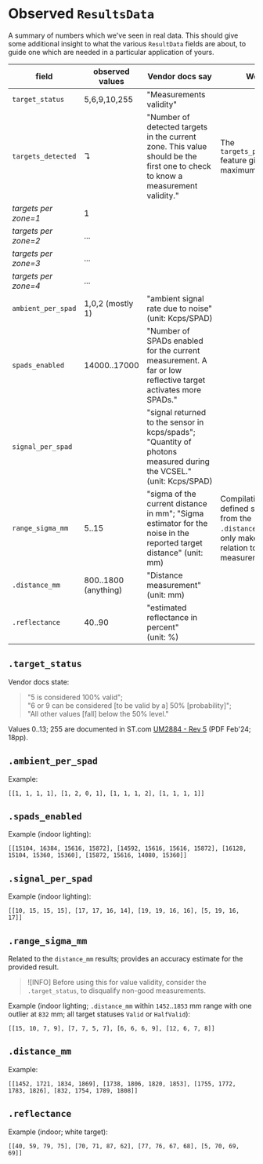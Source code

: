 # Observed `ResultsData`

A summary of numbers which we've seen in real data. This should give some additional insight to what the various `ResultData` fields are about, to guide one which are needed in a particular application of yours.

|field|observed values|Vendor docs say|We add|
|---|---|---|---|
|`target_status`|5,6,9,10,255|"Measurements validity"|
|`targets_detected`|↴|"Number of detected targets in the current zone. This value should be the first one to check to know a measurement validity."|The `targets_per_zone_{X}` feature gives the maximum.|
|*targets per zone=1*|1|
|*targets per zone=2*|...|
|*targets per zone=3*|...|
|*targets per zone=4*|...|
|`ambient_per_spad`|1,0,2 (mostly 1)|"ambient signal rate due to noise" (unit:&nbsp;Kcps/SPAD)|
|`spads_enabled`|14000..17000|"Number of SPADs enabled for the current measurement. A far or low reflective target activates more SPADs."|
|`signal_per_spad`||"signal returned to the sensor in kcps/spads"; "Quantity of photons measured during the VCSEL." (unit:&nbsp;Kcps/SPAD)|
|`range_sigma_mm`|5..15|"sigma of the current distance in mm"; "Sigma estimator for the noise in the reported target distance" (unit: mm)|Compilation warns if defined separately from the `.distance_mm` values; only makes sense in relation to distance measurements.|
|`.distance_mm`|800..1800 (anything)|"Distance measurement" (unit:&nbsp;mm)|
|`.reflectance`|40..90|"estimated reflectance in percent" (unit:&nbsp;%)|


## `.target_status`

Vendor docs state:

>"5 is considered 100% valid";<br />
>"6 or 9 can be considered [to be valid by a] 50% [probability]";<br />
>"All other values [fall] below the 50% level."

Values 0..13; 255 are documented in ST.com [UM2884 - Rev 5](https://www.st.com/resource/en/user_manual/um2884-a-guide-to-using-the-vl53l5cx-multizone-timeofflight-ranging-sensor-with-a-wide-field-of-view-ultra-lite-driver-uld-stmicroelectronics.pdf) (PDF Feb'24; 18pp).

## `.ambient_per_spad`

Example:

```
[[1, 1, 1, 1], [1, 2, 0, 1], [1, 1, 1, 2], [1, 1, 1, 1]]
```

## `.spads_enabled`

Example (indoor lighting):

```
[[15104, 16384, 15616, 15872], [14592, 15616, 15616, 15872], [16128, 15104, 15360, 15360], [15872, 15616, 14080, 15360]]
```

## `.signal_per_spad`

Example (indoor lighting):

```
[[10, 15, 15, 15], [17, 17, 16, 14], [19, 19, 16, 16], [5, 19, 16, 17]]
```

## `.range_sigma_mm`

Related to the `distance_mm` results; provides an accuracy estimate for the provided result.

>![INFO]
>Before using this for value validity, consider the `.target_status`, to disqualify non-good measurements.

Example (indoor lighting; `.distance_mm` within `1452`..`1853` mm range with one outlier at `832` mm; all target statuses `Valid` or `HalfValid`):

```
[[15, 10, 7, 9], [7, 7, 5, 7], [6, 6, 6, 9], [12, 6, 7, 8]]
```

## `.distance_mm`

Example:

```
[[1452, 1721, 1834, 1869], [1738, 1806, 1820, 1853], [1755, 1772, 1783, 1826], [832, 1754, 1789, 1808]]
```

<!-- tbd. mention about minimum / maximum experiences? -->

## `.reflectance`

Example (indoor; white target):

```
[[40, 59, 79, 75], [70, 71, 87, 62], [77, 76, 67, 68], [5, 70, 69, 69]]
```

<!--
tbd. something at the end?
-->
